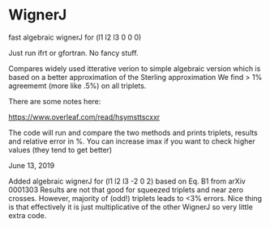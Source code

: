 # WignerJ
fast algebraic wignerJ for (l1 l2 l3 0 0 0)

Just run ifrt or gfortran. No fancy stuff. 

Compares widely used itterative verion to simple algebraic version which is based on a better 
approximation of the Sterling approximation 
We find > 1% agreememt (more like .5%) on all triplets. 

There are some notes here:

https://www.overleaf.com/read/hsymsttscxxr

The code will run and compare the two methods and prints triplets, results and relative error in %. 
You can increase imax if you want to check higher values (they tend to get better)


June 13, 2019

Added algebraic wignerJ for (l1 l2 l3 -2 0 2) based on Eq. B1 from arXiv 0001303
Results are not that good for squeezed triplets and near zero crosses. However, majority of (odd!) triplets
leads to <3% errors. Nice thing is that effectively it is just multiplicative of the other WignerJ so very
little extra code.  
